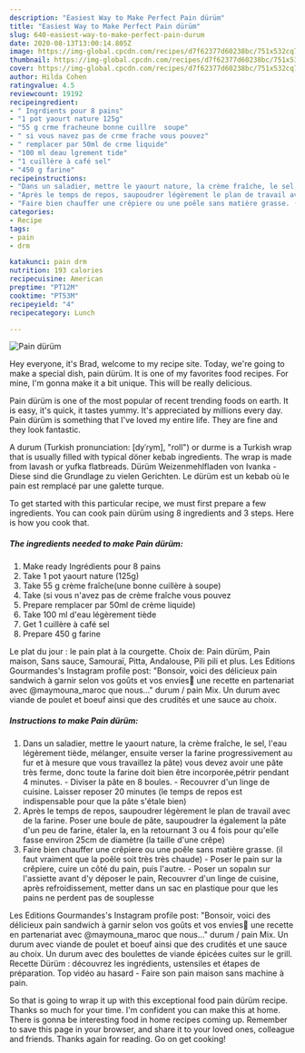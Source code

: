```yaml
---
description: "Easiest Way to Make Perfect Pain dürüm"
title: "Easiest Way to Make Perfect Pain dürüm"
slug: 640-easiest-way-to-make-perfect-pain-durum
date: 2020-08-13T13:00:14.805Z
image: https://img-global.cpcdn.com/recipes/d7f62377d60238bc/751x532cq70/pain-durum-photo-principale-de-la-recette.jpg
thumbnail: https://img-global.cpcdn.com/recipes/d7f62377d60238bc/751x532cq70/pain-durum-photo-principale-de-la-recette.jpg
cover: https://img-global.cpcdn.com/recipes/d7f62377d60238bc/751x532cq70/pain-durum-photo-principale-de-la-recette.jpg
author: Hilda Cohen
ratingvalue: 4.5
reviewcount: 19192
recipeingredient:
- " Ingrdients pour 8 pains"
- "1 pot yaourt nature 125g"
- "55 g crme fracheune bonne cuillre  soupe"
- " si vous navez pas de crme frache vous pouvez"
- " remplacer par 50ml de crme liquide"
- "100 ml deau lgrement tide"
- "1 cuillère à café sel"
- "450 g farine"
recipeinstructions:
- "Dans un saladier, mettre le yaourt nature, la crème fraîche, le sel, l&#39;eau légèrement tiède, mélanger, ensuite verser la farine progressivement au fur et à mesure que vous travaillez la pâte) vous devez avoir une pâte très ferme, donc toute la farine doit bien être incorporée,pétrir pendant 4 minutes.  Diviser la pâte en 8 boules. Recouvrer d&#39;un linge de cuisine. Laisser reposer 20 minutes (le temps de repos est indispensable pour que la pâte s&#39;étale bien)"
- "Après le temps de repos, saupoudrer légèrement le plan de travail avec de la farine. Poser une boule de pâte, saupoudrer la également la pâte d&#39;un peu de farine, étaler la, en la retournant 3 ou 4 fois pour qu&#39;elle fasse environ 25cm de diamètre (la taille d&#39;une crêpe)"
- "Faire bien chauffer une crêpiere ou une poêle sans matière grasse. (il faut vraiment que la poêle soit très très chaude) Poser le pain sur la crêpiere, cuire un côté du pain, puis l&#39;autre. Poser un sopalın sur l&#39;assiette avant d&#39;y déposer le pain, Recouvrer d&#39;un linge de cuisine, après refroidissement, metter dans un sac en plastique pour que les pains ne perdent pas de souplesse"
categories:
- Recipe
tags:
- pain
- drm

katakunci: pain drm 
nutrition: 193 calories
recipecuisine: American
preptime: "PT12M"
cooktime: "PT53M"
recipeyield: "4"
recipecategory: Lunch

---
```



![Pain dürüm](https://img-global.cpcdn.com/recipes/d7f62377d60238bc/751x532cq70/pain-durum-photo-principale-de-la-recette.jpg)

Hey everyone, it's Brad, welcome to my recipe site. Today, we're going to make a special dish, pain dürüm. It is one of my favorites food recipes. For mine, I'm gonna make it a bit unique. This will be really delicious.

Pain dürüm is one of the most popular of recent trending foods on earth. It is easy, it's quick, it tastes yummy. It's appreciated by millions every day. Pain dürüm is something that I've loved my entire life. They are fine and they look fantastic.

A durum (Turkish pronunciation: [dyˈɾym], &#34;roll&#34;) or durme is a Turkish wrap that is usually filled with typical döner kebab ingredients. The wrap is made from lavash or yufka flatbreads. Dürüm Weizenmehlfladen von Ivanka - Diese sind die Grundlage zu vielen Gerichten. Le dürüm est un kebab où le pain est remplacé par une galette turque.


To get started with this particular recipe, we must first prepare a few ingredients. You can cook pain dürüm using 8 ingredients and 3 steps. Here is how you cook that.

<!--inarticleads1-->

##### The ingredients needed to make Pain dürüm:

1. Make ready  Ingrédients pour 8 pains
1. Take 1 pot yaourt nature (125g)
1. Take 55 g crème fraîche(une bonne cuillère à soupe)
1. Take  (si vous n&#39;avez pas de crème fraîche vous pouvez
1. Prepare  remplacer par 50ml de crème liquide)
1. Take 100 ml d&#39;eau légèrement tiède
1. Get 1 cuillère à café sel
1. Prepare 450 g farine


Le plat du jour : le pain plat à la courgette. Choix de: Pain dürüm, Pain maison, Sans sauce, Samouraï, Pitta, Andalouse, Pili pili et plus. Les Editions Gourmandes&#39;s Instagram profile post: &#34;Bonsoir, voici des délicieux pain sandwich à garnir selon vos goûts et vos envies🥰 une recette en partenariat avec @maymouna_maroc que nous…&#34; durum / pain Mix. Un durum avec viande de poulet et boeuf ainsi que des crudités et une sauce au choix. 

<!--inarticleads2-->

##### Instructions to make Pain dürüm:

1. Dans un saladier, mettre le yaourt nature, la crème fraîche, le sel, l&#39;eau légèrement tiède, mélanger, ensuite verser la farine progressivement au fur et à mesure que vous travaillez la pâte) vous devez avoir une pâte très ferme, donc toute la farine doit bien être incorporée,pétrir pendant 4 minutes.  - Diviser la pâte en 8 boules. - Recouvrer d&#39;un linge de cuisine. Laisser reposer 20 minutes (le temps de repos est indispensable pour que la pâte s&#39;étale bien)
1. Après le temps de repos, saupoudrer légèrement le plan de travail avec de la farine. Poser une boule de pâte, saupoudrer la également la pâte d&#39;un peu de farine, étaler la, en la retournant 3 ou 4 fois pour qu&#39;elle fasse environ 25cm de diamètre (la taille d&#39;une crêpe)
1. Faire bien chauffer une crêpiere ou une poêle sans matière grasse. (il faut vraiment que la poêle soit très très chaude) - Poser le pain sur la crêpiere, cuire un côté du pain, puis l&#39;autre. - Poser un sopalın sur l&#39;assiette avant d&#39;y déposer le pain, Recouvrer d&#39;un linge de cuisine, après refroidissement, metter dans un sac en plastique pour que les pains ne perdent pas de souplesse


Les Editions Gourmandes&#39;s Instagram profile post: &#34;Bonsoir, voici des délicieux pain sandwich à garnir selon vos goûts et vos envies🥰 une recette en partenariat avec @maymouna_maroc que nous…&#34; durum / pain Mix. Un durum avec viande de poulet et boeuf ainsi que des crudités et une sauce au choix. Un durum avec des boulettes de viande épicées cuites sur le grill. Recette Dürüm : découvrez les ingrédients, ustensiles et étapes de préparation. Top vidéo au hasard - Faire son pain maison sans machine à pain. 

So that is going to wrap it up with this exceptional food pain dürüm recipe. Thanks so much for your time. I'm confident you can make this at home. There is gonna be interesting food in home recipes coming up. Remember to save this page in your browser, and share it to your loved ones, colleague and friends. Thanks again for reading. Go on get cooking!
